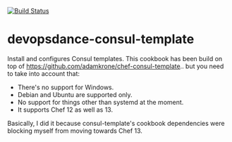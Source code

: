 [![Build Status](https://travis-ci.org/DevopsDance/chef-cookbook-consul-template.svg?branch=master)](https://travis-ci.org/DevopsDance/chef-cookbook-consul-template)

# devopsdance-consul-template

Install and configures Consul templates. This cookbook has been build on top of
https://github.com/adamkrone/chef-consul-template.. but you need to take into
account that:

- There's no support for Windows.
- Debian and Ubuntu are supported only.
- No support for things other than systemd at the moment.
- It supports Chef 12 as well as 13.

Basically, I did it because consul-template's cookbook dependencies were
blocking myself from moving towards Chef 13.
